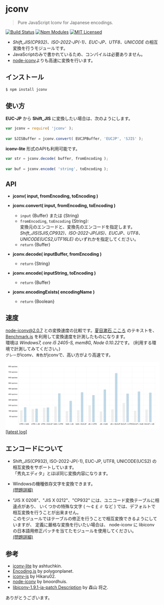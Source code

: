 jconv
=====

> Pure JavaScript Iconv for Japanese encodings.

[![Build Status][travis-image]][travis-url]
[![Npm Modules][npm-image]][npm-url]
[![MIT Licensed][license-image]][license-url]

[travis-image]: https://img.shields.io/travis/narirou/jconv.svg?style=flat-square
[travis-url]: https://travis-ci.org/narirou/jconv
[npm-image]: http://img.shields.io/npm/v/jconv.svg?style=flat-square
[npm-url]: https://www.npmjs.org/package/jconv
[license-image]: http://img.shields.io/badge/license-MIT-blue.svg?style=flat-square
[license-url]: http://opensource.org/licenses/MIT

 * *Shift_JIS(CP932)、ISO-2022-JP(-1)、EUC-JP、UTF8、UNICODE* の相互変換を行うモジュールです。
 * JavaScriptのみで書かれているため、コンパイルは必要ありません。
 * [node-iconv](https://github.com/bnoordhuis/node-iconv)よりも高速に変換を行います。



インストール
-------

```bash
$ npm install jconv
```



使い方
----

**EUC-JP** から **Shift_JIS** に変換したい場合は、次のようにします。

```javascript
var jconv = require( 'jconv' );

var SJISBuffer = jconv.convert( EUCJPBuffer, 'EUCJP', 'SJIS' );
```

**iconv-lite** 形式のAPIも利用可能です。

```javascript
var str = jconv.decode( buffer, fromEncoding );

var buf = jconv.encode( 'string', toEncoding );
```



API
---

 * **jconv( input, fromEncoding, toEncoding )**  
 * **jconv.convert( input, fromEncoding, toEncoding )**  
    * `input` {Buffer} または {String}  
    * `fromEncoding`, `toEncoding` {String}:  
      変換元のエンコードと、変換先のエンコードを指定します。  
      *Shift_JIS(SJIS,CP932)、ISO-2022-JP(JIS)、EUCJP、UTF8、UNICODE(UCS2,UTF16LE)* のいずれかを指定してください。  
    * `return` {Buffer}  

 * **jconv.decode( inputBuffer, fromEncoding )**  
    * `return` {String}  

 * **jconv.encode( inputString, toEncoding )**  
    * `return` {Buffer}  

 * **jconv.encodingExists( encodingName )**  
    * `return` {Boolean}



速度
---

node-iconv@2.0.7 との変換速度の比較です。[夏目漱石 こころ](http://www.aozora.gr.jp/cards/000148/files/773_14560.html)
のテキストを、 [Benchmark.js](https://github.com/bestiejs/benchmark.js) を利用して変換速度を計測したものになります。  
環境は *Windows7, core i5 2405-S, mem8G, Node 0.10.22*です。 (利用する環境で計測してみてください。)  
`グレー`がiconv、`青色`がjconvで、高い方がより高速です。  

![jconv - encoding speed test chart](./test/chart/speedLog.png)
[[latest log]](./test/chart/speedLog.txt)  
<!-- https://raw.github.com/narirou/jconv/master/ -->



エンコードについて
-----------

 * Shift_JIS(CP932), ISO-2022-JP(-1), EUC-JP, UTF8, UNICODE(UCS2) の相互変換をサポートしています。   
   「秀丸エディタ」とほぼ同じ変換内容になります。 

 * Windowsの機種依存文字を変換できます。  
[(問題詳細)](http://support.microsoft.com/default.aspx?scid=kb;ja;JP170559)  

 * "JIS X 0208"、"JIS X 0212"、"CP932" には、ユニコード変換テーブルに相違点があり、
   いくつかの特殊な文字 ( ～￠￡∥ など ) では、デフォルトで相互変換を行うことが出来ません。  
   このモジュールではテーブルの修正を行うことで相互変換できるようにしていますが、
   定義に厳格な変換を行いたい場合は、 node-iconv に libiconv の日本語用修正パッチを当てたモジュールを使用してください。  
[(問題詳細)](http://www8.plala.or.jp/tkubota1/unicode-symbols-map2.html)  



参考
---

 * [iconv-lite](https://github.com/ashtuchkin/iconv-lite) by ashtuchkin.
 * [Encoding.js](https://github.com/polygonplanet/Unzipper.js) by polygonplanet.
 * [iconv-js](https://github.com/Hikaru02/iconv-js) by Hikaru02.
 * [node-iconv](https://github.com/bnoordhuis/node-iconv) by bnoordhuis.
 * [libiconv-1.9.1-ja-patch Description](http://www2d.biglobe.ne.jp/~msyk/software/libiconv-1.9.1-patch.html) by 森山 将之.

ありがとうございます。

